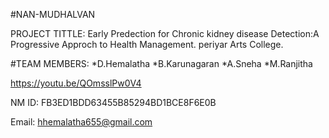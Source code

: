 #NAN-MUDHALVAN 

PROJECT TITTLE:
             Early Predection for Chronic kidney disease Detection:A Progressive Approch to Health Management.
periyar Arts College.

#TEAM MEMBERS:
     *D.Hemalatha
     *B.Karunagaran
     *A.Sneha
     *M.Ranjitha

https://youtu.be/QOmsslPw0V4

NM ID: FB3ED1BDD63455B85294BD1BCE8F6E0B

Email: hhemalatha655@gmail.com

